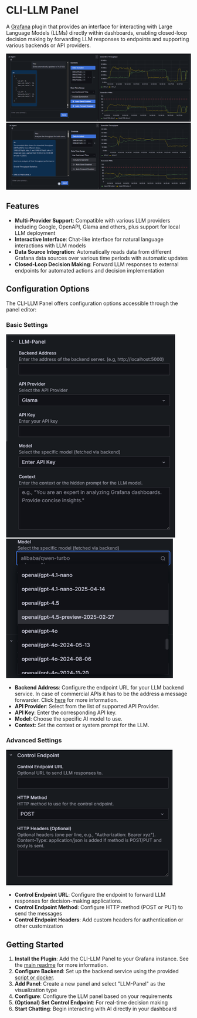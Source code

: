 # CLI-LLM Panel

A [Grafana](https://grafana.com) plugin that provides an interface for interacting with Large Language Models (LLMs) directly within dashboards, enabling closed-loop decision making by forwarding LLM responses to endpoints and supporting various backends or API providers.

![LLM Panel - Control](https://raw.githubusercontent.com/hnavidan/CLI-LLM/refs/heads/main/src/img/panel-control.png)
![LLM Panel - Data insight](https://raw.githubusercontent.com/hnavidan/CLI-LLM/refs/heads/main/src/img/panel-analysis.png)


## Features
- **Multi-Provider Support**: Compatible with various LLM providers including Google, OpenAPI, Glama and others, plus support for local LLM deployment
- **Interactive Interface**: Chat-like interface for natural language interactions with LLM models
- **Data Source Integration**: Automatically reads data from different Grafana data sources over various time periods with automatic updates
- **Closed-Loop Decision Making**: Forward LLM responses to external endpoints for automated actions and decision implementation

## Configuration Options

The CLI-LLM Panel offers configuration options accessible through the panel editor:

### Basic Settings
![Basic Settings](https://raw.githubusercontent.com/hnavidan/CLI-LLM/refs/heads/main/src/img/config-general.png)
![Models](https://raw.githubusercontent.com/hnavidan/CLI-LLM/refs/heads/main/src/img/models.png)


- **Backend Address**: Configure the endpoint URL for your LLM backend service. In case of commercial APIs it has to be the address a message forwarder. Click [here](https://github.com/hnavidan/CLI-LLM/tree/main/backend) for more information.
- **API Provider**: Select from the list of supported API Provider.
- **API Key**: Enter the corresponding API key.
- **Model**: Choose the specific AI model to use.
- **Context**: Set the context or system prompt for the LLM.

### Advanced Settings
![Control Settings](https://raw.githubusercontent.com/hnavidan/CLI-LLM/refs/heads/main/src/img/config-control.png)

- **Control Endpoint URL**: Configure the endpoint to forward LLM responses for decision-making applications. 
- **Control Endpoint Method**: Configure HTTP method (POST or PUT) to send the messages
- **Control Endpoint Headers**: Add custom headers for authentication or other customization

## Getting Started

1. **Install the Plugin**: Add the CLI-LLM Panel to your Grafana instance. See the [main readme](https://github.com/hnavidan/CLI-LLM/blob/main/README.md) for more information.
2. **Configure Backend**: Set up the backend service using the provided [script or docker](https://github.com/hnavidan/CLI-LLM/tree/main/backend).
3. **Add Panel**: Create a new panel and select "LLM-Panel" as the visualization type
4. **Configure**: Configure the LLM panel based on your requirements
5. **(Optional) Set Control Endpoint**: For real-time decision making
6. **Start Chatting**: Begin interacting with AI directly in your dashboard